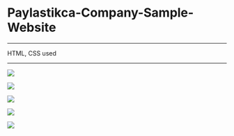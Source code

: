 # Paylastikca-Company-Sample-Website

<hr>

HTML, CSS used

<hr>

![](gif/anasayfa.gif)

![](gif/hakkimizda.gif)

![](gif/galeri.gif)

![](gif/referanslar.gif)

![](gif/iletisim.gif)
